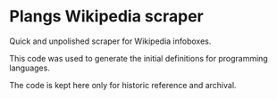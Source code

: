 # Plangs Wikipedia scraper

Quick and unpolished scraper for Wikipedia infoboxes.

This code was used to generate the initial definitions for programming languages.

The code is kept here only for historic reference and archival.